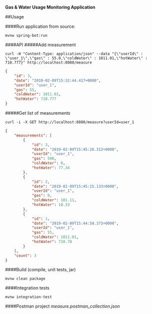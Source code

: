 **Gas & Water Usage Monitoring Application**

##Usage

####Run application from source:
~~~~
mvnw spring-bot:run
~~~~

####API
#####Add measurement
~~~~
curl -H "Content-Type: application/json" --data "{\"userId\" : \"user_1\",\"gas\" : 55.0,\"coldWater\" : 1011.01,\"hotWater\" : 710.777}" http://localhost:8080/measure
~~~~
~~~~json
{
    "id": 3,
    "date": "2019-02-09T15:32:44.417+0000",
    "userId": "user_1",
    "gas": 55,
    "coldWater": 1011.01,
    "hotWater": 710.777
}
~~~~

#####Get list of measurements
~~~~
curl -i -X GET http://localhost:8080/measure?userId=user_1
~~~~
~~~~json
{
    "measurements": [
        {
            "id": 3,
            "date": "2019-02-09T15:45:26.312+0000",
            "userId": "user_1",
            "gas": 500,
            "coldWater": 0,
            "hotWater": 77.34
        },
        {
            "id": 2,
            "date": "2019-02-09T15:45:15.133+0000",
            "userId": "user_1",
            "gas": 0,
            "coldWater": 101.11,
            "hotWater": 10.33
        },
        {
            "id": 1,
            "date": "2019-02-09T15:44:58.373+0000",
            "userId": "user_1",
            "gas": 55,
            "coldWater": 1011.01,
            "hotWater": 710.78
        }
    ],
    "count": 3
}
~~~~

####Build (compile, unit tests, jar)
~~~~
mvnw clean package
~~~~

####Integration tests
~~~~
mvnw integration-test
~~~~

####Postman project
_measure.postman_collection.json_
